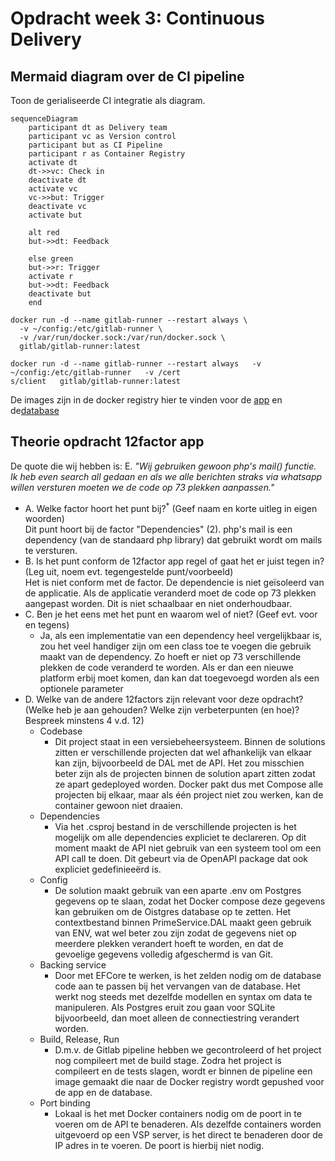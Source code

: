 # Opdracht week 3: Continuous Delivery

## Mermaid diagram over de CI pipeline
Toon de gerialiseerde CI integratie als diagram.
```mermaid
sequenceDiagram
    participant dt as Delivery team
    participant vc as Version control
    participant but as CI Pipeline
    participant r as Container Registry
    activate dt
    dt->>vc: Check in
    deactivate dt
    activate vc
    vc->>but: Trigger
    deactivate vc
    activate but
    
    alt red
    but->>dt: Feedback
    
    else green
    but->>r: Trigger
    activate r
    but->>dt: Feedback
    deactivate but
    end
```

```
docker run -d --name gitlab-runner --restart always \
  -v ~/config:/etc/gitlab-runner \
  -v /var/run/docker.sock:/var/run/docker.sock \
  gitlab/gitlab-runner:latest
```
```
docker run -d --name gitlab-runner --restart always   -v ~/config:/etc/gitlab-runner   -v /cert
s/client   gitlab/gitlab-runner:latest
```

De images zijn in de docker registry hier te vinden voor de [app](https://hub.docker.com/repository/docker/kafune/unit-testing-using-dotnet-test-app/general) en de[database](https://hub.docker.com/repository/docker/kafune/unit-testing-using-dotnet-test-postgres/general)
## Theorie opdracht 12factor app

De quote die wij hebben is:
E. *"Wij gebruiken gewoon php's mail() functie. Ik heb even search all gedaan en  als we alle berichten straks via whatsapp willen versturen moeten we de code op 73 plekken aanpassen."*

- A. Welke factor hoort het punt bij?<sup>*</sup> (Geef naam en korte uitleg in eigen woorden)\
 Dit punt hoort bij de factor "Dependencies" (2). php's mail is een dependency (van de standaard php library) dat gebruikt wordt om mails te versturen. 
- B. Is het punt conform de 12factor app regel of gaat het er juist tegen in? (Leg uit, noem evt. tegengestelde punt/voorbeeld)\
  Het is niet conform met de factor. De dependencie is niet geïsoleerd van de applicatie. Als de applicatie veranderd moet de code op 73 plekken aangepast worden. Dit is niet schaalbaar en niet onderhoudbaar.
- C. Ben je het eens met het punt en waarom wel of niet? (Geef evt. voor en tegens)
  - Ja, als een implementatie van een dependency heel vergelijkbaar is, zou het veel handiger zijn om een class toe te voegen die gebruik maakt van de dependency. Zo hoeft er niet op 73 verschillende plekken de code veranderd te worden. Als er dan een nieuwe platform erbij moet komen, dan kan dat toegevoegd worden als een optionele parameter
- D. Welke van de andere 12factors zijn relevant voor deze opdracht? (Welke heb je aan gehouden? Welke zijn verbeterpunten (en hoe)? Bespreek minstens 4 v.d. 12)
  - Codebase
    - Dit project staat in een versiebeheersysteem. Binnen de solutions zitten er verschillende projecten dat wel afhankelijk van elkaar kan zijn, bijvoorbeeld de DAL met de API. Het zou misschien beter zijn als de projecten binnen de solution apart zitten zodat ze apart gedeployed worden. Docker pakt dus met Compose alle projecten bij elkaar, maar als één project niet zou werken, kan de container gewoon niet draaien. 
  - Dependencies
    - Via het .csproj bestand in de verschillende projecten is het mogelijk om alle dependencies expliciet te declareren. Op dit moment maakt de API niet gebruik van een systeem tool om een API call te doen. Dit gebeurt via de OpenAPI package dat ook expliciet gedefinieeërd is.
  - Config
    - De solution maakt gebruik van een aparte .env om Postgres gegevens op te slaan, zodat het Docker compose deze gegevens kan gebruiken om de Oistgres database op te zetten. Het contextbestand binnen PrimeService.DAL maakt geen gebruik van ENV, wat wel beter zou zijn zodat de gegevens niet op meerdere plekken verandert hoeft te worden, en dat de gevoelige gegevens volledig afgeschermd is van Git.
  - Backing service
    - Door met EFCore te werken, is het zelden nodig om de database code aan te passen bij het vervangen van de database. Het werkt nog steeds met dezelfde modellen en syntax om data te manipuleren. Als Postgres eruit zou gaan voor SQLite bijvoorbeeld, dan moet alleen de connectiestring verandert worden.
  - Build, Release, Run
    - D.m.v. de Gitlab pipeline hebben we gecontroleerd of het project nog compileert met de build stage. Zodra het project is compileert en de tests slagen, wordt er binnen de pipeline een image gemaakt die naar de Docker registry wordt gepushed voor de app en de database.
  - Port binding
    - Lokaal is het met Docker containers nodig om de poort in te voeren om de API te benaderen. Als dezelfde containers worden uitgevoerd op een VSP server, is het direct te benaderen door de IP adres in te voeren. De poort is hierbij niet nodig.
